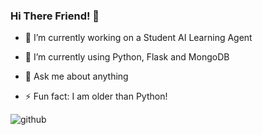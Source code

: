 ### Hi There Friend! 👋


- 🔭 I’m currently working on a Student AI Learning Agent
- 🌱 I’m currently using Python, Flask and MongoDB

- 💬 Ask me about anything

- ⚡ Fun fact: I am older than Python!


![github](https://img.shields.io/badge/GitHub-000000?style=for-the-badge&logo=GitHub&logoColor=white)

